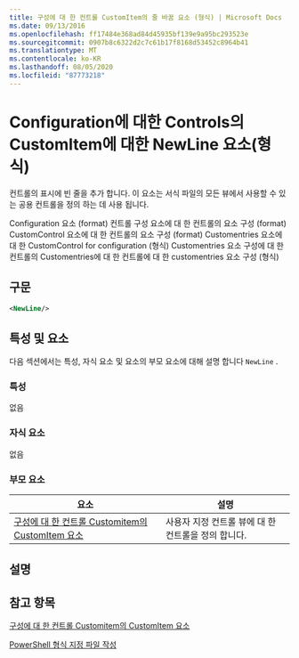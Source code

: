 ```yaml
---
title: 구성에 대 한 컨트롤 CustomItem의 줄 바꿈 요소 (형식) | Microsoft Docs
ms.date: 09/13/2016
ms.openlocfilehash: ff17484e368ad84d45935bf139e9a95bc293523e
ms.sourcegitcommit: 0907b8c6322d2c7c61b17f8168d53452c8964b41
ms.translationtype: MT
ms.contentlocale: ko-KR
ms.lasthandoff: 08/05/2020
ms.locfileid: "87773218"
---
```

# <a name="newline-element-for-customitem-for-controls-for-configuration-format"></a>Configuration에 대한 Controls의 CustomItem에 대한 NewLine 요소(형식)

컨트롤의 표시에 빈 줄을 추가 합니다. 이 요소는 서식 파일의 모든 뷰에서 사용할 수 있는 공용 컨트롤을 정의 하는 데 사용 됩니다.

Configuration 요소 (format) 컨트롤 구성 요소에 대 한 컨트롤의 요소 구성 (format) CustomControl 요소에 대 한 컨트롤의 요소 구성 (format) Customentries 요소에 대 한 CustomControl for configuration (형식) Customentries 요소 구성에 대 한 컨트롤의 Customentries에 대 한 컨트롤에 대 한 customentries 요소 구성 (형식)

## <a name="syntax"></a>구문

```xml
<NewLine/>
```

## <a name="attributes-and-elements"></a>특성 및 요소

다음 섹션에서는 특성, 자식 요소 및 요소의 부모 요소에 대해 설명 합니다 `NewLine` .

### <a name="attributes"></a>특성

없음

### <a name="child-elements"></a>자식 요소

없음

### <a name="parent-elements"></a>부모 요소

|요소|설명|
|-------------|-----------------|
|[구성에 대 한 컨트롤 Customitem의 CustomItem 요소](./customitem-element-for-customentry-for-controls-for-configuration-format.md)|사용자 지정 컨트롤 뷰에 대 한 컨트롤을 정의 합니다.|

## <a name="remarks"></a>설명

## <a name="see-also"></a>참고 항목

[구성에 대 한 컨트롤 Customitem의 CustomItem 요소](./customitem-element-for-customentry-for-controls-for-configuration-format.md)

[PowerShell 형식 지정 파일 작성](./writing-a-powershell-formatting-file.md)
